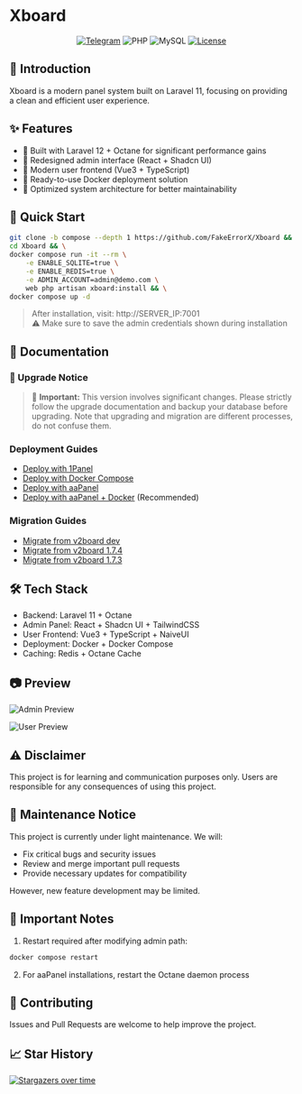 # Xboard

<div align="center">

[![Telegram](https://img.shields.io/badge/Telegram-Channel-blue)](https://t.me/XboardOfficial)
![PHP](https://img.shields.io/badge/PHP-8.2+-green.svg)
![MySQL](https://img.shields.io/badge/MySQL-5.7+-blue.svg)
[![License](https://img.shields.io/badge/License-MIT-yellow.svg)](LICENSE)

</div>

## 📖 Introduction

Xboard is a modern panel system built on Laravel 11, focusing on providing a clean and efficient user experience.

## ✨ Features

- 🚀 Built with Laravel 12 + Octane for significant performance gains
- 🎨 Redesigned admin interface (React + Shadcn UI)
- 📱 Modern user frontend (Vue3 + TypeScript)
- 🐳 Ready-to-use Docker deployment solution
- 🎯 Optimized system architecture for better maintainability

## 🚀 Quick Start

```bash
git clone -b compose --depth 1 https://github.com/FakeErrorX/Xboard && \
cd Xboard && \
docker compose run -it --rm \
    -e ENABLE_SQLITE=true \
    -e ENABLE_REDIS=true \
    -e ADMIN_ACCOUNT=admin@demo.com \
    web php artisan xboard:install && \
docker compose up -d
```

> After installation, visit: http://SERVER_IP:7001  
> ⚠️ Make sure to save the admin credentials shown during installation

## 📖 Documentation

### 🔄 Upgrade Notice
> 🚨 **Important:** This version involves significant changes. Please strictly follow the upgrade documentation and backup your database before upgrading. Note that upgrading and migration are different processes, do not confuse them.

### Deployment Guides
- [Deploy with 1Panel](./docs/en/installation/1panel.md)
- [Deploy with Docker Compose](./docs/en/installation/docker-compose.md)
- [Deploy with aaPanel](./docs/en/installation/aapanel.md)
- [Deploy with aaPanel + Docker](./docs/en/installation/aapanel-docker.md) (Recommended)

### Migration Guides
- [Migrate from v2board dev](./docs/en/migration/v2board-dev.md)
- [Migrate from v2board 1.7.4](./docs/en/migration/v2board-1.7.4.md)
- [Migrate from v2board 1.7.3](./docs/en/migration/v2board-1.7.3.md)

## 🛠️ Tech Stack

- Backend: Laravel 11 + Octane
- Admin Panel: React + Shadcn UI + TailwindCSS
- User Frontend: Vue3 + TypeScript + NaiveUI
- Deployment: Docker + Docker Compose
- Caching: Redis + Octane Cache

## 📷 Preview
![Admin Preview](./docs/images/admin.png)

![User Preview](./docs/images/user.png)

## ⚠️ Disclaimer

This project is for learning and communication purposes only. Users are responsible for any consequences of using this project.

## 🌟 Maintenance Notice

This project is currently under light maintenance. We will:
- Fix critical bugs and security issues
- Review and merge important pull requests
- Provide necessary updates for compatibility

However, new feature development may be limited.

## 🔔 Important Notes

1. Restart required after modifying admin path:
```bash
docker compose restart
```

2. For aaPanel installations, restart the Octane daemon process

## 🤝 Contributing

Issues and Pull Requests are welcome to help improve the project.

## 📈 Star History

[![Stargazers over time](https://starchart.cc/FakeErrorX/Xboard.svg)](https://starchart.cc/FakeErrorX/Xboard)
